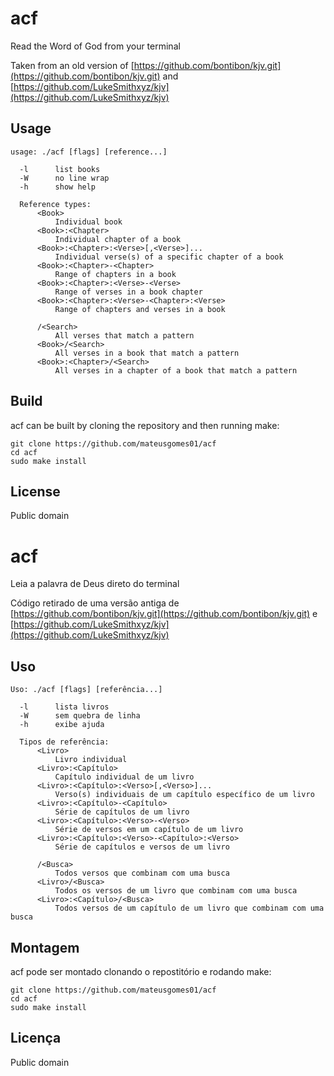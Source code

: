 # acf

Read the Word of God from your terminal

Taken from an old version of [https://github.com/bontibon/kjv.git](https://github.com/bontibon/kjv.git) and [https://github.com/LukeSmithxyz/kjv](https://github.com/LukeSmithxyz/kjv)

## Usage

    usage: ./acf [flags] [reference...]

      -l      list books
      -W      no line wrap
      -h      show help

      Reference types:
          <Book>
              Individual book
          <Book>:<Chapter>
              Individual chapter of a book
          <Book>:<Chapter>:<Verse>[,<Verse>]...
              Individual verse(s) of a specific chapter of a book
          <Book>:<Chapter>-<Chapter>
              Range of chapters in a book
          <Book>:<Chapter>:<Verse>-<Verse>
              Range of verses in a book chapter
          <Book>:<Chapter>:<Verse>-<Chapter>:<Verse>
              Range of chapters and verses in a book

          /<Search>
              All verses that match a pattern
          <Book>/<Search>
              All verses in a book that match a pattern
          <Book>:<Chapter>/<Search>
              All verses in a chapter of a book that match a pattern

## Build

acf can be built by cloning the repository and then running make:

    git clone https://github.com/mateusgomes01/acf
    cd acf
    sudo make install

## License

Public domain

# acf

Leia a palavra de Deus direto do terminal

Código retirado de uma versão antiga de [https://github.com/bontibon/kjv.git](https://github.com/bontibon/kjv.git) e [https://github.com/LukeSmithxyz/kjv](https://github.com/LukeSmithxyz/kjv)

## Uso

    Uso: ./acf [flags] [referência...]

      -l      lista livros
      -W      sem quebra de linha
      -h      exibe ajuda

      Tipos de referência:
          <Livro>
              Livro individual
          <Livro>:<Capítulo>
              Capítulo individual de um livro
          <Livro>:<Capítulo>:<Verso>[,<Verso>]...
              Verso(s) individuais de um capítulo específico de um livro
          <Livro>:<Capítulo>-<Capítulo>
              Série de capítulos de um livro
          <Livro>:<Capítulo>:<Verso>-<Verso>
              Série de versos em um capítulo de um livro
          <Livro>:<Capítulo>:<Verso>-<Capítulo>:<Verso>
              Série de capítulos e versos de um livro

          /<Busca>
              Todos versos que combinam com uma busca
          <Livro>/<Busca>
              Todos os versos de um livro que combinam com uma busca
          <Livro>:<Capítulo>/<Busca>
              Todos versos de um capítulo de um livro que combinam com uma busca

## Montagem

acf pode ser montado clonando o repostitório e rodando make:

    git clone https://github.com/mateusgomes01/acf
    cd acf
    sudo make install

## Licença

Public domain
